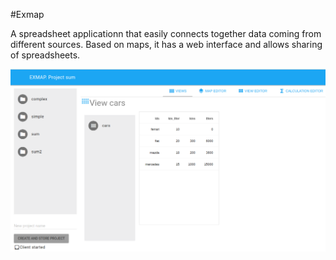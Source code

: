 #Exmap

A spreadsheet applicationn that easily connects together data coming from different sources.
Based on maps, it has a web interface and allows sharing of spreadsheets.
 

![Exmap](docs/exmap_gui.png)
